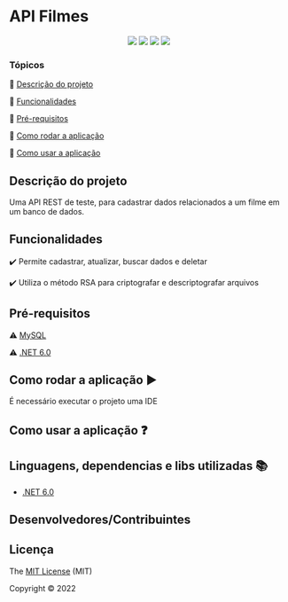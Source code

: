 <h1>API Filmes</h1> 

<p align="center">
  <img src="https://img.shields.io/static/v1?label=.NET 6.0&message=framework&color=blue&style=for-the-badge&logo=.NET"/>
  <img src="https://img.shields.io/static/v1?label=C SHARP&message=10.0&color=blue&style=for-the-badge&logo=C#"/>
  <img src="http://img.shields.io/static/v1?label=License&message=MIT&color=green&style=for-the-badge"/>
   <img src="http://img.shields.io/static/v1?label=STATUS&message=CONCLUIDO&color=GREEN&style=for-the-badge"/>
</p>


### Tópicos 

:large_blue_circle: [Descrição do projeto](#descrição-do-projeto)

:large_blue_circle: [Funcionalidades](#funcionalidades)

:large_blue_circle: [Pré-requisitos](#pré-requisitos)

:large_blue_circle: [Como rodar a aplicação](#como-rodar-a-aplicação-arrow_forward)

:large_blue_circle: [Como usar a aplicação](#como-usar-a-aplicação-question)


## Descrição do projeto 
 <p>Uma API REST de teste, para cadastrar dados relacionados a um filme em um banco de dados.</p>



 
## Funcionalidades

:heavy_check_mark: Permite cadastrar, atualizar, buscar dados e deletar 

:heavy_check_mark: Utiliza o método RSA para criptografar e descriptografar arquivos 

## Pré-requisitos

:warning: [MySQL](https://dev.mysql.com/downloads/installer/)

:warning: [.NET 6.0](https://dotnet.microsoft.com/en-us/download/dotnet/6.0)


## Como rodar a aplicação :arrow_forward:

É necessário executar o projeto uma IDE 

## Como usar a aplicação :question:







## Linguagens, dependencias e libs utilizadas :books:

- [.NET 6.0](https://dotnet.microsoft.com/en-us/download/dotnet/6.0)



## Desenvolvedores/Contribuintes




## Licença 

The [MIT License]() (MIT)

Copyright :copyright: 2022
